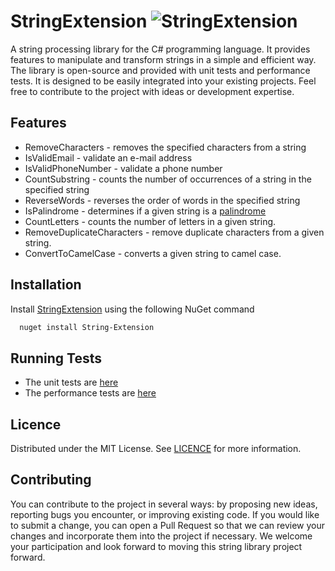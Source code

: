 # StringExtension ![StringExtension](https://img.shields.io/badge/beta_v1.5.3-blue)


A string processing library for the C# programming language. It provides features to manipulate and transform strings in a simple and efficient way. The library is open-source and provided with unit tests and performance tests. It is designed to be easily integrated into your existing projects. Feel free to contribute to the project with ideas or development expertise.

## Features

- RemoveCharacters - removes the specified characters from a string
- IsValidEmail - validate an e-mail address
- IsValidPhoneNumber - validate a phone number
- CountSubstring - counts the number of occurrences of a string in the specified string
- ReverseWords - reverses the order of words in the specified string
- IsPalindrome - determines if a given string is a [palindrome](https://en.wikipedia.org/wiki/Palindrome)
- CountLetters - counts the number of letters in a given string.
- RemoveDuplicateCharacters - remove duplicate characters from a given string.
- ConvertToCamelCase - converts a given string to camel case.

## Installation

Install [StringExtension](https://www.nuget.org/packages/String-Extension/) using the following NuGet command
```bash
  nuget install String-Extension
```


## Running Tests
 - The unit tests are  [here](https://github.com/Antyss77/StringExtension/blob/master/UnitTests/UnitTest.cs)  
- The performance tests are [here](https://github.com/Antyss77/StringExtension/blob/master/Benchmarks/Benchmark.cs)

## Licence 
Distributed under the MIT License. See [LICENCE](https://github.com/Antyss77/StringExtension/blob/master/LICENSE) for more information.

## Contributing
You can contribute to the project in several ways: by proposing new ideas, reporting bugs you encounter, or improving existing code. If you would like to submit a change, you can open a Pull Request so that we can review your changes and incorporate them into the project if necessary. We welcome your participation and look forward to moving this string library project forward.



